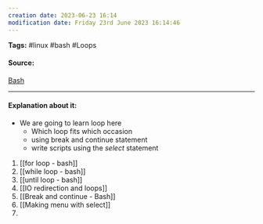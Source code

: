 ```yaml
---
creation date: 2023-06-23 16:14
modification date: Friday 23rd June 2023 16:14:46
---
```


**Tags:** #linux #bash #Loops 

#### Source:
[Bash](https://tldp.org/LDP/Bash-Beginners-Guide/html/chap_09.html)

--------------------------------------

#### Explanation about it:

* We are going to learn loop here
	* Which loop fits which occasion
	* using break and continue statement
	* write scripts using the *select* statement

1. [[for loop - bash]]
2. [[while loop - bash]]
3. [[until loop - bash]]
4. [[IO redirection and loops]]
5. [[Break and continue - Bash]]
6. [[Making menu with select]]
7. 